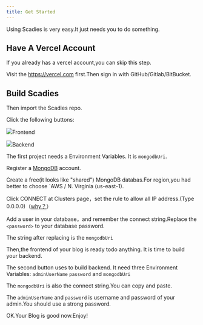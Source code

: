 ```yaml
---
title: Get Started
---
```

Using Scadies is very easy.It just needs you to do something.

## Have A Vercel Account

If you already has a vercel account,you can skip this step.

Visit the https://vercel.com first.Then sign in with GitHub/Gitlab/BitBucket.

## Build Scadies

Then import the Scadies repo.

Click the following buttons:

[![](https://vercel.com/button)](https://vercel.com/import/project?template=https://github.com/uazira/scadies-frontend)Frontend

[![](https://vercel.com/button)](https://vercel.com/import/project?template=https://github.com/uazira/scadies-backend)Backend

The first project needs a Environment Variables. It is `mongodbUri`.

Register a [MongoDB](https://www.mongodb.com/cloud/atlas/register) account.

Create a free(it looks like "shared") MongoDB databas.For region,you had better to choose `AWS / N. Virginia (us-east-1).

Click CONNECT at Clusters page，set the rule to allow all IP address.(Type 0.0.0.0)（[why？](https://vercel.com/support/articles/how-to-allowlist-deployment-ip-address)）

Add a user in your database，and remember the connect string.Replace the `<password>` to your database password.

The string after replacing is the `mongodbUri`

Then,the frontend of your blog is ready todo anything. It is time to build your backend.

The second button uses to build backend. It need three Environment Variables: `adminUserName` `password` and `mongodbUri`

The `mongodbUri` is also the connect string.You can copy and paste.

The `adminUserName` and `password` is username and password of your admin.You should use a strong password.

OK.Your Blog is good now.Enjoy!
